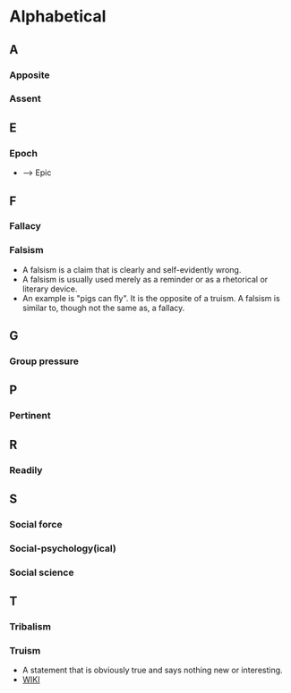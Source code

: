 # Alphabetical
## A
### Apposite
### Assent

## E
### Epoch
- --> Epic

## F
### Fallacy
### Falsism
- A falsism is a claim that is clearly and self-evidently wrong.
- A falsism is usually used merely as a reminder or as a rhetorical or literary device.
-  An example is "pigs can fly". It is the opposite of a truism. A falsism is similar to, though not the same as, a fallacy.

## G
### Group pressure
## P
### Pertinent

## R
### Readily
## S
### Social force
### Social-psychology(ical)
### Social science
## T
### Tribalism
### Truism
- A statement that is obviously true and says nothing new or interesting.
- [WIKI](https://en.wikipedia.org/wiki/Truism)